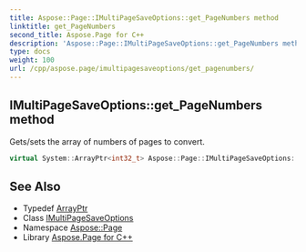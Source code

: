 ```yaml
---
title: Aspose::Page::IMultiPageSaveOptions::get_PageNumbers method
linktitle: get_PageNumbers
second_title: Aspose.Page for C++
description: 'Aspose::Page::IMultiPageSaveOptions::get_PageNumbers method. Gets/sets the array of numbers of pages to convert in C++.'
type: docs
weight: 100
url: /cpp/aspose.page/imultipagesaveoptions/get_pagenumbers/
---
```

## IMultiPageSaveOptions::get_PageNumbers method


Gets/sets the array of numbers of pages to convert.

```cpp
virtual System::ArrayPtr<int32_t> Aspose::Page::IMultiPageSaveOptions::get_PageNumbers()=0
```

## See Also

* Typedef [ArrayPtr](../../../system/arrayptr/)
* Class [IMultiPageSaveOptions](../)
* Namespace [Aspose::Page](../../)
* Library [Aspose.Page for C++](../../../)
